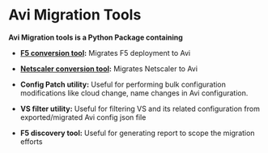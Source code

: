 Avi Migration Tools
=======================
**Avi Migration tools is a Python Package containing**
- **[F5 conversion tool](https://github.com/vmware/alb-sdk/blob/master/python/avi/migrationtools/f5_converter/README.rst):** Migrates F5 deployment to Avi

- **[Netscaler conversion tool](https://github.com/vmware/alb-sdk/blob/master/python/avi/migrationtools/netscaler_converter/README.rst):** Migrates Netscaler to Avi

- **Config Patch utility:** Useful for performing bulk configuration modifications
like cloud change, name changes in Avi configuration.

- **VS filter utility:** Useful for filtering VS and its related configuration from
exported/migrated Avi config json file

- **F5 discovery tool:** Useful for generating report to scope the migration efforts


